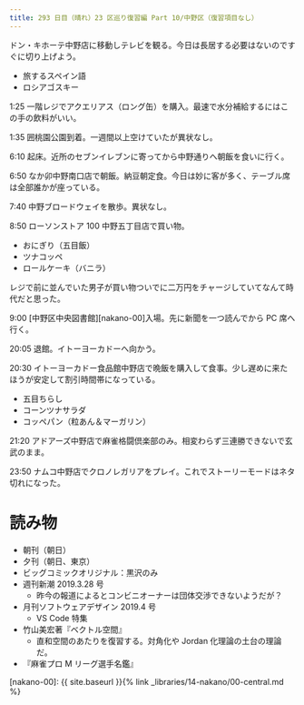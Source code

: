 ```yaml
---
title: 293 日目（晴れ）23 区巡り復習編 Part 10/中野区（復習項目なし）
---
```


ドン・キホーテ中野店に移動しテレビを観る。今日は長居する必要はないのですぐに切り上げよう。

* 旅するスペイン語
* ロシアゴスキー

1:25 一階レジでアクエリアス（ロング缶）を購入。最速で水分補給するにはこの手の飲料がいい。

1:35 囲桃園公園到着。一週間以上空けていたが異状なし。

6:10 起床。近所のセブンイレブンに寄ってから中野通りへ朝飯を食いに行く。

6:50 なか卯中野南口店で朝飯。納豆朝定食。今日は妙に客が多く、テーブル席は全部誰かが座っている。

7:40 中野ブロードウェイを散歩。異状なし。

8:50 ローソンストア 100 中野五丁目店で買い物。

* おにぎり（五目飯）
* ツナコッペ
* ロールケーキ（バニラ）

レジで前に並んでいた男子が買い物ついでに二万円をチャージしていてなんて時代だと思った。

9:00 [中野区中央図書館][nakano-00]入場。先に新聞を一つ読んでから PC 席へ行く。

20:05 退館。イトーヨーカドーへ向かう。

20:30 イトーヨーカドー食品館中野店で晩飯を購入して食事。少し遅めに来たほうが安定して割引時間帯になっている。

* 五目ちらし
* コーンツナサラダ
* コッペパン（粒あん＆マーガリン）

21:20 アドアーズ中野店で麻雀格闘倶楽部のみ。相変わらず三連勝できないで玄武のまま。

23:50 ナムコ中野店でクロノレガリアをプレイ。これでストーリーモードはネタ切れになった。

# 読み物

* 朝刊（朝日）
* 夕刊（朝日、東京）
* ビッグコミックオリジナル：黒沢のみ
* 週刊新潮 2019.3.28 号
  * 昨今の報道によるとコンビニオーナーは団体交渉できないようだが？
* 月刊ソフトウェアデザイン 2019.4 号
  * VS Code 特集
* 竹山美宏著『ベクトル空間』
  * 直和空間のあたりを復習する。対角化や Jordan 化理論の土台の理論だ。
* 『麻雀プロ M リーグ選手名鑑』

[nakano-00]: {{ site.baseurl }}{% link _libraries/14-nakano/00-central.md %}
